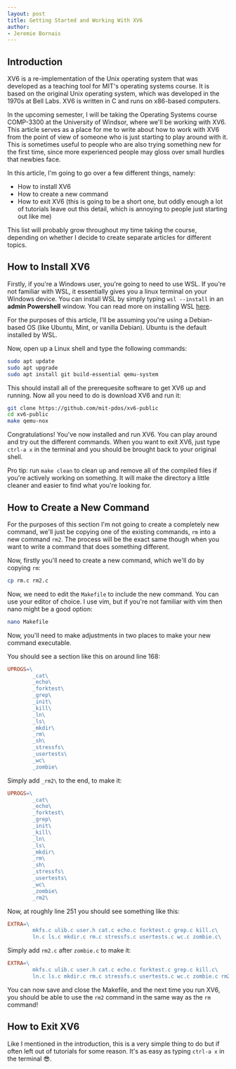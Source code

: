 ```yaml
---
layout: post
title: Getting Started and Working With XV6
author:
- Jeremie Bornais
---
```


## Introduction

XV6 is a re-implementation of the Unix operating system that was developed as a teaching tool for MIT's operating systems course. It is based on the original Unix operating system, which was developed in the 1970s at Bell Labs. XV6 is written in C and runs on x86-based computers.

In the upcoming semester, I will be taking the Operating Systems course COMP-3300 at the University of Windsor, where we'll be working with XV6. This article serves as a place for me to write about how to work with XV6 from the point of view of someone who is just starting to play around with it. This is sometimes useful to people who are also trying something new for the first time, since more experienced people may gloss over small hurdles that newbies face.

In this article, I'm going to go over a few different things, namely:

- How to install XV6
- How to create a new command
- How to exit XV6 (this is going to be a short one, but oddly enough a lot of tutorials leave out this detail, which is annoying to people just starting out like me)

This list will probably grow throughout my time taking the course, depending on whether I decide to create separate articles for different topics.

## How to Install XV6

Firstly, if you're a Windows user, you're going to need to use WSL. If you're not familiar with WSL, it essentially gives you a linux terminal on your Windows device. You can install WSL by simply typing `wsl --install` in an **admin Powershell** window. You can read more on installing WSL [here](https://learn.microsoft.com/en-us/windows/wsl/install).

For the purposes of this article, I'll be assuming you're using a Debian-based OS (like Ubuntu, Mint, or vanilla Debian). Ubuntu is the default installed by WSL.

Now, open up a Linux shell and type the following commands:

```sh
sudo apt update
sudo apt upgrade
sudo apt install git build-essential qemu-system
```

This should install all of the prerequesite software to get XV6 up and running. Now all you need to do is download XV6 and run it:

```sh
git clone https://github.com/mit-pdos/xv6-public
cd xv6-public
make qemu-nox
```

Congratulations! You've now installed and run XV6. You can play around and try out the different commands. When you want to exit XV6, just type `ctrl-a x` in the terminal and you should be brought back to your original shell.

Pro tip: run `make clean` to clean up and remove all of the compiled files if you're actively working on something. It will make the directory a little cleaner and easier to find what you're looking for.

## How to Create a New Command

For the purposes of this section I'm not going to create a completely new command, we'll just be copying one of the existing commands, `rm` into a new command `rm2`. The process will be the exact same though when you want to write a command that does something different.

Now, firstly you'll need to create a new command, which we'll do by copying `rm`:

```sh
cp rm.c rm2.c
```

Now, we need to edit the `Makefile` to include the new command. You can use your editor of choice. I use vim, but if you're not familiar with vim then nano might be a good option:

```sh
nano Makefile
```

Now, you'll need to make adjustments in two places to make your new command executable.

You should see a section like this on around line 168:

```makefile
UPROGS=\
        _cat\
        _echo\
        _forktest\
        _grep\
        _init\
        _kill\
        _ln\
        _ls\
        _mkdir\
        _rm\
        _sh\
        _stressfs\
        _usertests\
        _wc\
        _zombie\
```

Simply add `_rm2\` to the end, to make it:

```makefile
UPROGS=\
        _cat\
        _echo\
        _forktest\
        _grep\
        _init\
        _kill\
        _ln\
        _ls\
        _mkdir\
        _rm\
        _sh\
        _stressfs\
        _usertests\
        _wc\
        _zombie\
        _rm2\
```

Now, at roughly line 251 you should see something like this:

```makefile
EXTRA=\
        mkfs.c ulib.c user.h cat.c echo.c forktest.c grep.c kill.c\
        ln.c ls.c mkdir.c rm.c stressfs.c usertests.c wc.c zombie.c\
```

Simply add `rm2.c` after `zombie.c` to make it:

```makefile
EXTRA=\
        mkfs.c ulib.c user.h cat.c echo.c forktest.c grep.c kill.c\
        ln.c ls.c mkdir.c rm.c stressfs.c usertests.c wc.c zombie.c rm2.c\
```

You can now save and close the Makefile, and the next time you run XV6, you should be able to use the `rm2` command in the same way as the `rm` command!

## How to Exit XV6

Like I mentioned in the introduction, this is a very simple thing to do but if often left out of tutorials for some reason. It's as easy as typing `ctrl-a x` in the terminal 😎.
